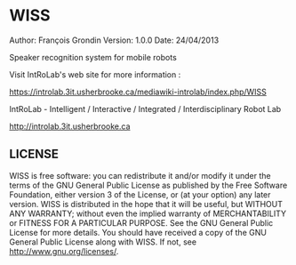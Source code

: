 WISS
====

Author: François Grondin
Version: 1.0.0
Date: 24/04/2013

Speaker recognition system for mobile robots

Visit IntRoLab's web site for more information :

https://introlab.3it.usherbrooke.ca/mediawiki-introlab/index.php/WISS

IntRoLab - Intelligent / Interactive / Integrated / Interdisciplinary Robot Lab 

http://introlab.3it.usherbrooke.ca
                      
LICENSE
-------

WISS is free software: you can redistribute it and/or modify it under the terms of the GNU General Public License as published by the Free Software Foundation, either version 3 of the License, or (at your option) any later version. WISS is distributed in the hope that it will be useful, but WITHOUT ANY WARRANTY; without even the implied warranty of MERCHANTABILITY or FITNESS FOR A PARTICULAR PURPOSE. See the GNU General Public License for more details. You should have received a copy of the GNU General Public License along with WISS. If not, see http://www.gnu.org/licenses/.                         
